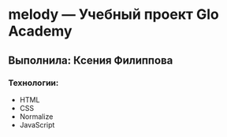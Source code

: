 # melody — Учебный проект Glo Academy
## Выполнила: Ксения Филиппова

### Технологии:
- HTML
- CSS
- Normalize
- JavaScript
